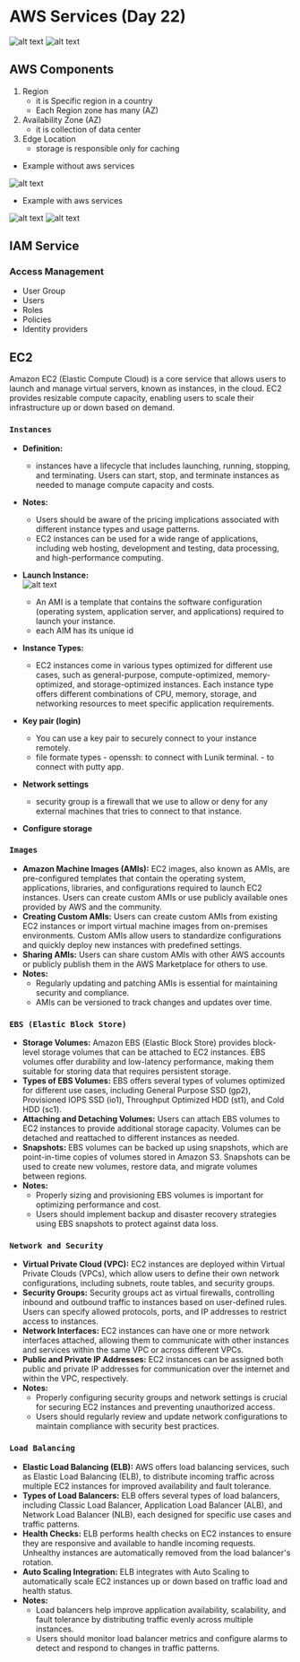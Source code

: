 # AWS Services (Day 22)

![alt text](images/image.png)
![alt text](images/aws-azure-gcp.jpg)

## AWS Components

1. Region
    - it is Specific region in a country
    - Each Region zone has many (AZ)
1. Availability Zone (AZ)
    - it is collection of data center
1. Edge Location
    - storage is responsible only for caching

- Example without aws services

![alt text](images/image-1.png)

- Example with aws services

![alt text](images/image-2.png)
![alt text](images/image-3.png)

## IAM Service

### Access Management

- User Group
- Users
- Roles
- Policies
- Identity providers

## EC2

Amazon EC2 (Elastic Compute Cloud) is a core service that allows users to launch and manage virtual servers, known as instances, in the cloud. EC2 provides resizable compute capacity, enabling users to scale their infrastructure up or down based on demand.

### `Instances`

- **Definition:**
  - instances have a lifecycle that includes launching, running, stopping, and terminating.   Users can start, stop, and terminate instances as needed to manage compute capacity and costs.

- **Notes:**
  - Users should be aware of the pricing implications associated with different instance types and usage patterns.
  - EC2 instances can be used for a wide range of applications, including web hosting, development and testing, data processing, and high-performance computing.

- **Launch Instance:**  
    ![alt text](image.png)
  - An AMI is a template that contains the software configuration (operating system, application server, and applications) required to launch your instance.
  - each AIM has its unique id

- **Instance Types:**  
  - EC2 instances come in various types optimized for different use cases, such as general-purpose, compute-optimized, memory-optimized, and storage-optimized instances. Each instance type offers different combinations of CPU, memory, storage, and networking resources to meet specific application requirements.

- **Key pair (login)**
  - You can use a key pair to securely connect to your instance remotely.
  - file formate types
        - openssh: to connect with Lunik terminal.
        - to connect with putty app.

- **Network settings**
  - security group is a firewall that we use to allow or deny for any external machines that tries to connect to that instance.

- **Configure storage**

### `Images`

- **Amazon Machine Images (AMIs):** EC2 images, also known as AMIs, are pre-configured templates that contain the operating system, applications, libraries, and configurations required to launch EC2 instances. Users can create custom AMIs or use publicly available ones provided by AWS and the community.
- **Creating Custom AMIs:** Users can create custom AMIs from existing EC2 instances or import virtual machine images from on-premises environments. Custom AMIs allow users to standardize configurations and quickly deploy new instances with predefined settings.
- **Sharing AMIs:** Users can share custom AMIs with other AWS accounts or publicly publish them in the AWS Marketplace for others to use.
- **Notes:**
  - Regularly updating and patching AMIs is essential for maintaining security and compliance.
  - AMIs can be versioned to track changes and updates over time.

### `EBS (Elastic Block Store)`

- **Storage Volumes:** Amazon EBS (Elastic Block Store) provides block-level storage volumes that can be attached to EC2 instances. EBS volumes offer durability and low-latency performance, making them suitable for storing data that requires persistent storage.
- **Types of EBS Volumes:** EBS offers several types of volumes optimized for different use cases, including General Purpose SSD (gp2), Provisioned IOPS SSD (io1), Throughput Optimized HDD (st1), and Cold HDD (sc1).
- **Attaching and Detaching Volumes:** Users can attach EBS volumes to EC2 instances to provide additional storage capacity. Volumes can be detached and reattached to different instances as needed.
- **Snapshots:** EBS volumes can be backed up using snapshots, which are point-in-time copies of volumes stored in Amazon S3. Snapshots can be used to create new volumes, restore data, and migrate volumes between regions.
- **Notes:**
  - Properly sizing and provisioning EBS volumes is important for optimizing performance and cost.
  - Users should implement backup and disaster recovery strategies using EBS snapshots to protect against data loss.

### `Network and Security`

- **Virtual Private Cloud (VPC):** EC2 instances are deployed within Virtual Private Clouds (VPCs), which allow users to define their own network configurations, including subnets, route tables, and security groups.
- **Security Groups:** Security groups act as virtual firewalls, controlling inbound and outbound traffic to instances based on user-defined rules. Users can specify allowed protocols, ports, and IP addresses to restrict access to instances.
- **Network Interfaces:** EC2 instances can have one or more network interfaces attached, allowing them to communicate with other instances and services within the same VPC or across different VPCs.
- **Public and Private IP Addresses:** EC2 instances can be assigned both public and private IP addresses for communication over the internet and within the VPC, respectively.
- **Notes:**
  - Properly configuring security groups and network settings is crucial for securing EC2 instances and preventing unauthorized access.
  - Users should regularly review and update network configurations to maintain compliance with security best practices.

### `Load Balancing`

- **Elastic Load Balancing (ELB):** AWS offers load balancing services, such as Elastic Load Balancing (ELB), to distribute incoming traffic across multiple EC2 instances for improved availability and fault tolerance.
- **Types of Load Balancers:** ELB offers several types of load balancers, including Classic Load Balancer, Application Load Balancer (ALB), and Network Load Balancer (NLB), each designed for specific use cases and traffic patterns.
- **Health Checks:** ELB performs health checks on EC2 instances to ensure they are responsive and available to handle incoming requests. Unhealthy instances are automatically removed from the load balancer's rotation.
- **Auto Scaling Integration:** ELB integrates with Auto Scaling to automatically scale EC2 instances up or down based on traffic load and health status.
- **Notes:**
  - Load balancers help improve application availability, scalability, and fault tolerance by distributing traffic evenly across multiple instances.
  - Users should monitor load balancer metrics and configure alarms to detect and respond to changes in traffic patterns.
